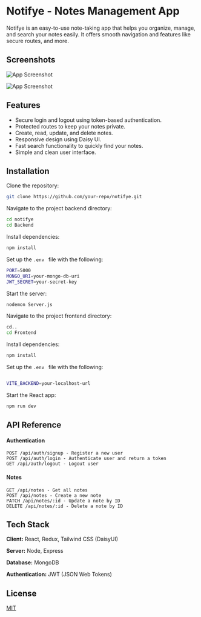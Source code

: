 
# Notifye - Notes Management App

Notifye is an easy-to-use note-taking app that helps you organize, manage, and search your notes easily. It offers smooth navigation and features like secure routes, and more.




## Screenshots

![App Screenshot](https://github.com/user-attachments/assets/f34d936c-c8cc-42d3-8c9b-241dff69f0fa)

![App Screenshot](https://via.placeholder.com/468x300?text=App+Screenshot+Here)





## Features

- Secure login and logout using token-based authentication.
- Protected routes to keep your notes private.
- Create, read, update, and delete notes.
- Responsive design using Daisy UI.
- Fast search functionality to quickly find your notes.
- Simple and clean user interface.


## Installation

Clone the repository:

```bash
git clone https://github.com/your-repo/notifye.git
```
Navigate to the project backend directory:

```bash
cd notifye
cd Backend
```
Install dependencies:
```bash
npm install
```

Set up the ```.env ``` file with the following:
```bash
PORT=5000
MONGO_URI=your-mongo-db-uri
JWT_SECRET=your-secret-key
```

Start the server:
```bash
nodemon Server.js
```
Navigate to the project frontend directory:
```bash
cd..
cd Frontend
```
Install dependencies:
```bash
npm install
```

Set up the ```.env ``` file with the following:
```bash

VITE_BACKEND=your-localhost-url
```

Start the React app:
```bash
npm run dev
```


## API Reference

#### Authentication 

```http
POST /api/auth/signup - Register a new user
POST /api/auth/login - Authenticate user and return a token
GET /api/auth/logout - Logout user
```

#### Notes

```http
GET /api/notes - Get all notes
POST /api/notes - Create a new note
PATCH /api/notes/:id - Update a note by ID
DELETE /api/notes/:id - Delete a note by ID
```








## Tech Stack

**Client:** React, Redux, Tailwind CSS (DaisyUI)

**Server:** Node, Express

**Database:** MongoDB

**Authentication:** JWT (JSON Web Tokens)




## License

[MIT](https://choosealicense.com/licenses/mit/)


